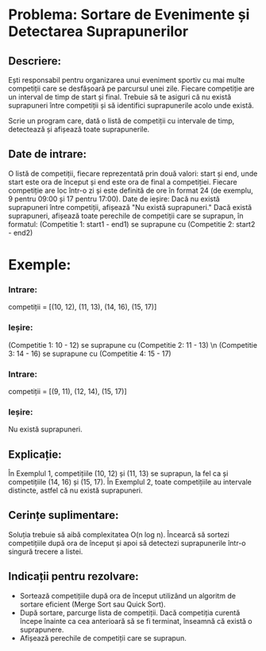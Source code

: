 # Problema: Sortare de Evenimente și Detectarea Suprapunerilor
## Descriere:
Ești responsabil pentru organizarea unui eveniment sportiv cu mai multe competiții care se desfășoară pe parcursul unei zile. Fiecare competiție are un interval de timp de start și final. Trebuie să te asiguri că nu există suprapuneri între competiții și să identifici suprapunerile acolo unde există.

Scrie un program care, dată o listă de competiții cu intervale de timp, detectează și afișează toate suprapunerile.

## Date de intrare:
O listă de competiții, fiecare reprezentată prin două valori: start și end, unde start este ora de început și end este ora de final a competiției.
Fiecare competiție are loc într-o zi și este definită de ore în format 24 (de exemplu, 9 pentru 09:00 și 17 pentru 17:00).
Date de ieșire:
Dacă nu există suprapuneri între competiții, afișează "Nu există suprapuneri."
Dacă există suprapuneri, afișează toate perechile de competiții care se suprapun, în formatul: (Competitie 1: start1 - end1) se suprapune cu (Competitie 2: start2 - end2)

# Exemple:
### Intrare:

competiții = [(10, 12), (11, 13), (14, 16), (15, 17)]
### Ieșire:

(Competitie 1: 10 - 12) se suprapune cu (Competitie 2: 11 - 13) \n
(Competitie 3: 14 - 16) se suprapune cu (Competitie 4: 15 - 17)

### Intrare:

competiții = [(9, 11), (12, 14), (15, 17)]
### Ieșire:

Nu există suprapuneri.

## Explicație:
În Exemplul 1, competițiile (10, 12) și (11, 13) se suprapun, la fel ca și competițiile (14, 16) și (15, 17).
În Exemplul 2, toate competițiile au intervale distincte, astfel că nu există suprapuneri.

## Cerințe suplimentare:
Soluția trebuie să aibă complexitatea O(n log n).
Încearcă să sortezi competițiile după ora de început și apoi să detectezi suprapunerile într-o singură trecere a listei.
## Indicații pentru rezolvare:
- Sortează competițiile după ora de început utilizând un algoritm de sortare eficient (Merge Sort sau Quick Sort).
- După sortare, parcurge lista de competiții. Dacă competiția curentă începe înainte ca cea anterioară să se fi terminat, înseamnă că există o suprapunere.
- Afișează perechile de competiții care se suprapun.
